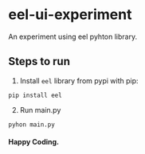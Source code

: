 # eel-ui-experiment

An experiment using eel pyhton library.

## Steps to run

1. Install `eel` library from pypi with pip:
```console
pip install eel 
```

2. Run main.py
```console
pyhon main.py
```

#### Happy Coding. 